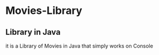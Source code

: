 # Movies-Library

## Library in Java

it is a Library of Movies in Java that simply works on Console
